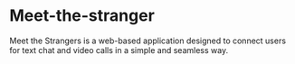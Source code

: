 # Meet-the-stranger
Meet the Strangers is a web-based application designed to connect users for text chat and video calls in a simple and seamless way. 
